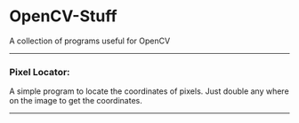 # OpenCV-Stuff
A collection of programs useful for OpenCV

---

### Pixel Locator:
A simple program to locate the coordinates of pixels. Just double any where on the image to get the coordinates.

---
